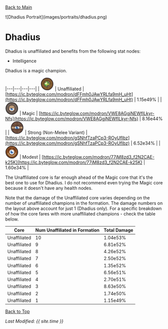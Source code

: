 [Back to Main](index.md)

<span id="dhadius">
![Dhadius Portrait](images/portraits/dhadius.png)
</span>

# Dhadius

Dhadius is unaffiliated and benefits from the following stat nodes:

* Intelligence

Dhadius is a magic champion.

|---|---|---|---|
| ![Unaffiliated Core](images/core_6_unaffiliated.png) | Unaffiliated | [https://ic.byteglow.com/modron/dFFmh0JAwYRLfa9mH_uHt](https://ic.byteglow.com/modron/dFFmh0JAwYRLfa9mH_uHt) | 1.15e49% |
| ![Magic Core](images/core_4_magic.png) | Magic | [https://ic.byteglow.com/modron/VWE8AGgjNEWfILkyr-Nfs](https://ic.byteglow.com/modron/VWE8AGgjNEWfILkyr-Nfs) | 8.16e44% |
| ![Strong Core](images/core_2_strong.png) | Strong (Non-Melee Variant) | [https://ic.byteglow.com/modron/gSNhfTzaPCp3-ROyUfIbz](https://ic.byteglow.com/modron/gSNhfTzaPCp3-ROyUfIbz) | 6.52e34% |
| ![Modest Core](images/core_1_modest.png) | Modest | [https://ic.byteglow.com/modron/77jM8zd3_f2N2CAE-k25K](https://ic.byteglow.com/modron/77jM8zd3_f2N2CAE-k25K) | 1.60e34% |

The Unaffiliated core is far enough ahead of the Magic core that it's the best one to use for Dhadius. I do not recommend even trying the Magic core because it doesn't have any health nodes.

Note that the damage of the Unaffiliated core varies depending on the number of unaffiliated champions in the formation. The damage numbers on the layout above account for just 1 (Dhadius only). For a specific breakdown of how the core fares with more unaffiliated champions - check the table below.

| Core | Num Unaffiliated in Formation | Total Damage |
|---|---|---|
| Unaffiliated | 10 | 1.04e53% |
| Unaffiliated | 9 | 6.81e52% |
| Unaffiliated | 8 | 4.26e52% |
| Unaffiliated | 7 | 2.50e52% |
| Unaffiliated | 6 | 1.35e52% |
| Unaffiliated | 5 | 6.56e51% |
| Unaffiliated | 4 | 2.70e51% |
| Unaffiliated | 3 | 8.63e50% |
| Unaffiliated | 2 | 1.74e50% |
| Unaffiliated | 1 | 1.15e49% |

[Back to Top](#top)

*Last Modified: {{ site.time }}*